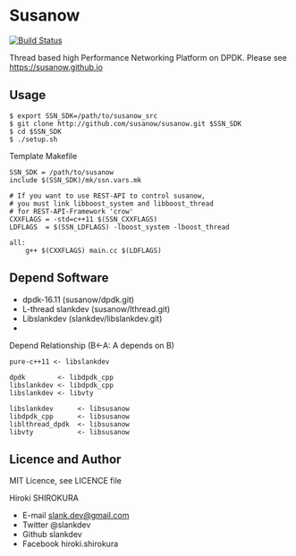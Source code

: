 
# Susanow

[![Build Status](https://travis-ci.org/susanow/susanow.svg?branch=master)](https://travis-ci.org/susanow/susanow)

Thread based high Performance Networking Platform on DPDK.
Please see https://susanow.github.io


## Usage

```
$ export SSN_SDK=/path/to/susanow_src
$ git clone http://github.com/susanow/susanow.git $SSN_SDK
$ cd $SSN_SDK
$ ./setup.sh
```

Template Makefile

```
SSN_SDK = /path/to/susanow
include $(SSN_SDK)/mk/ssn.vars.mk

# If you want to use REST-API to control susanow,
# you must link libboost_system and libboost_thread
# for REST-API-Framework 'crow'
CXXFLAGS = -std=c++11 $(SSN_CXXFLAGS)
LDFLAGS  = $(SSN_LDFLAGS) -lboost_system -lboost_thread

all:
	g++ $(CXXFLAGS) main.cc $(LDFLAGS)
```

## Depend Software

 - dpdk-16.11 (susanow/dpdk.git)
 - L-thread slankdev (susanow/lthread.git)
 - Libslankdev (slankdev/libslankdev.git)
 -

Depend Relationship (B<-A: A depends on B)
```
pure-c++11 <- libslankdev

dpdk        <- libdpdk_cpp
libslankdev <- libdpdk_cpp
libslankdev <- libvty

libslankdev      <- libsusanow
libdpdk_cpp      <- libsusanow
liblthread_dpdk  <- libsusanow
libvty           <- libsusanow
```


## Licence and Author

MIT Licence, see LICENCE file

Hiroki SHIROKURA

 - E-mail slank.dev@gmail.com
 - Twitter @slankdev
 - Github  slankdev
 - Facebook hiroki.shirokura


